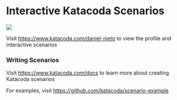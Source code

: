 # Interactive Katacoda Scenarios

[![](http://shields.katacoda.com/katacoda/daniel-nieto/count.svg)](https://www.katacoda.com/daniel-nieto "Get your profile on Katacoda.com")

Visit https://www.katacoda.com/daniel-nieto to view the profile and interactive scenarios

### Writing Scenarios
Visit https://www.katacoda.com/docs to learn more about creating Katacoda scenarios

For examples, visit https://github.com/katacoda/scenario-example
